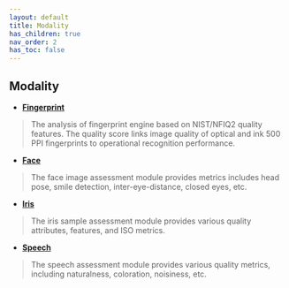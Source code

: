 ```yaml
---
layout: default
title: Modality
has_children: true
nav_order: 2
has_toc: false
---
```


## Modality

+ [__Fingerprint__](https://biometix.github.io/Modality/fingerprint.html)

> The analysis of fingerprint engine based on NIST/NFIQ2 quality features. The quality score links image quality of optical and ink 500 PPI fingerprints to operational recognition performance.

+ [__Face__](https://biometix.github.io/Modality/face.html)

> The face image assessment module provides metrics includes head pose, smile detection, inter-eye-distance, closed eyes, etc.

+ [__Iris__](https://biometix.github.io/Modality/iris.html)

> The iris sample assessment module provides various quality attributes, features, and ISO metrics.

+ [__Speech__](https://biometix.github.io/Modality/speech.html)

> The speech assessment module provides various quality metrics, including naturalness, coloration, noisiness, etc.
